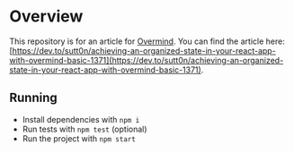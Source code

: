 # Overview

This repository is for an article for [Overmind](https://overmindjs.org). You can find the article here: [https://dev.to/sutt0n/achieving-an-organized-state-in-your-react-app-with-overmind-basic-1371](https://dev.to/sutt0n/achieving-an-organized-state-in-your-react-app-with-overmind-basic-1371).

## Running

- Install dependencies with `npm i`
- Run tests with `npm test` (optional)
- Run the project with `npm start`
